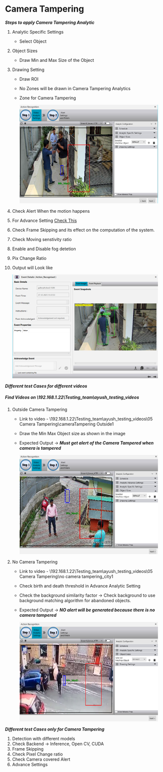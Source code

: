 # **Camera Tampering**
 
***Steps to apply Camera Tampering Analytic***

1. Analytic Specific Settings
   - Select Object
2. Object Sizes
   - Draw Min and Max Size of the Object
3. Drawing Setting
   - Draw ROI
   - No Zones will be drawn in Camera Tampering Analytics

   - Zone for Camera Tampering

     ![image](https://github.com/ayushaggarwalI2V/Video-Analytics-Server/blob/main/03%20Action%20Recognition/images/action%20Recg%20VMS.png "Camera Tampering")

4. Check Alert When the motion happens
5. For Advance Setting [Check This](https://stackoverflowteams.com/c/i2v-systems/questions/132)
6. Check Frame Skipping and its effect on the computation of the system.
7. Check Moving senstivity ratio
8. Enable and Disable fog detetion
9. Pix Change Ratio
10. Output will Look like

     ![image](https://github.com/ayushaggarwalI2V/Video-Analytics-Server/blob/main/03%20Action%20Recognition/images/Fight%20detection.png "Camera TamperingOutput")

***Different test Cases for different videos***
##### Find Videos on _\\192.168.1.22\Testing_team\ayush_testing_videos_

1. Outside Camera Tampering
   - Link to video - \\192.168.1.22\Testing_team\ayush_testing_videos\05 Camera Tampering\cameraTampering Outside1
   - Draw the Min Max Object size as shown in the image
   - Expected Output -> **_Must get alert of the Camera Tampered when camera is tampered_**
     
     ![image](https://github.com/ayushaggarwalI2V/Video-Analytics-Server/blob/main/03%20Action%20Recognition/images/action%20outside.png "Camera Tampering")

2. No Camera Tampering
   - Link to video - \\192.168.1.22\Testing_team\ayush_testing_videos\05 Camera Tampering\no camera tampering_city1
   - Check birth and death threshold in Advance Analytic Setting
   - Check the background similarity factor -> Check background to use background matching algorithm for abandoned objects.
   - Expected Output -> **_NO alert will be generated because there is no camera tampered_**
   
     ![image](https://github.com/ayushaggarwalI2V/Video-Analytics-Server/blob/main/03%20Action%20Recognition/images/road%20side%20action.png "Camera Tampering")

***Different test Cases only for Camera Tampering***

1. Detection with different models
2. Check Backend -> Inference, Open CV, CUDA
3. Frame Skipping
4. Check Pixel Change ratio
5. Check Camera covered Alert
10. Advance Settings
  
